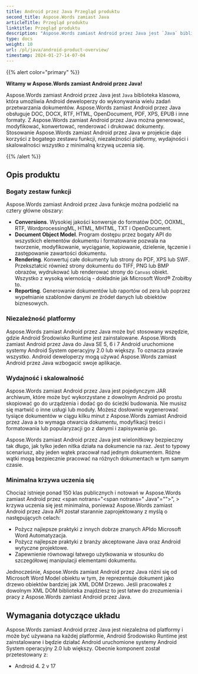 ```yaml
---
title: Android przez Java Przegląd produktu
second_title: Aspose.Words zamiast Java
articleTitle: Przegląd produktu
linktitle: Przegląd produktu
description: "Aspose.Words zamiast Android przez Java jest `Java` biblioteka klasowa, która umożliwia Android deweloperzy do wykonywania wielu zadań przetwarzania dokumentów."
type: docs
weight: 10
url: /pl/java/android-product-overview/
timestamp: 2024-01-27-14-07-04
---
```


{{% alert color="primary" %}}

**Witamy w Aspose.Words zamiast Android przez Java!**

Aspose.Words zamiast Android przez Java jest `Java` biblioteka klasowa, która umożliwia Android deweloperzy do wykonywania wielu zadań przetwarzania dokumentów. Aspose.Words zamiast Android przez Java obsługuje DOC, DOCX, RTF, HTML, OpenDocument, PDF, XPS, EPUB i inne formaty. Z Aspose.Words zamiast Android przez Java można generować, modyfikować, konwertować, renderować i drukować dokumenty. Stosowanie Aspose.Words zamiast Android przez Java w projekcie daje korzyści z bogatego zestawu funkcji, niezależności platformy, wydajności i skalowalności wszystko z minimalną krzywą uczenia się.

{{% /alert %}}

## Opis produktu

### Bogaty zestaw funkcji

Aspose.Words zamiast Android przez Java funkcje można podzielić na cztery główne obszary:

- **Conversions**. Wysokiej jakości konwersje do formatów DOC, OOXML, RTF, WordprocessingML, HTML, MHTML, TXT i OpenDocument.
- **Document Object Model**. Program dostępu przez bogaty API do wszystkich elementów dokumentu i formatowanie pozwala na tworzenie, modyfikowanie, wyciąganie, kopiowanie, dzielenie, łączenie i zastępowanie zawartości dokumentu.
- **Rendering**. Konwertuj całe dokumenty lub strony do PDF, XPS lub SWF. Przekształcić również strony dokumentu do TIFF, PNG lub BMP obrazów, wydrukować lub renderować strony do `Canvas` obiekt. Wszystko z wysoką wiernością - dokładnie jak Microsoft Word® Zrobiłby to.
- **Reporting**. Generowanie dokumentów lub raportów od zera lub poprzez wypełnianie szablonów danymi ze źródeł danych lub obiektów biznesowych.

### Niezależność platformy

Aspose.Words zamiast Android przez Java może być stosowany wszędzie, gdzie Android Środowisko Runtime jest zainstalowane. Aspose.Words zamiast Android przez Java do Java SE 5, 6 i 7 Android uruchomione systemy Android System operacyjny 2.0 lub większy. To oznacza prawie wszystko. Android deweloperzy mogą używać Aspose.Words zamiast Android przez Java wzbogacić swoje aplikacje.

### Wydajność i skalowalność

Aspose.Words zamiast Android przez Java jest pojedynczym JAR archiwum, które może być wykorzystane z dowolnym Android po prostu skopiować go do urządzenia i dodać go do ścieżki budowania. Nie musisz się martwić o inne usługi lub moduły. Możesz dosłownie wygenerować tysiące dokumentów w ciągu kilku minut z Aspose.Words zamiast Android przez Java a to wymaga otwarcia dokumentu, modyfikacji treści i formatowania lub popularyzacji go z danymi i zapisywania go.

Aspose.Words zamiast Android przez Java jest wielonitkowy bezpieczny tak długo, jak tylko jeden nitka działa na dokumencie na raz. Jest to typowy scenariusz, aby jeden wątek pracował nad jednym dokumentem. Różne wątki mogą bezpiecznie pracować na różnych dokumentach w tym samym czasie.

### Minimalna krzywa uczenia się

Chociaż istnieje ponad 150 klas publicznych i notowań w Aspose.Words zamiast Android przez <span notrans="<span notrans=" Java"=""></span>", > krzywa uczenia się jest minimalna, ponieważ Aspose.Words zamiast Android przez Java API został starannie zaprojektowany z myślą o następujących celach:

- Pożycz najlepsze praktyki z innych dobrze znanych APIdo Microsoft Word Automatyzacja.
- Pożycz najlepsze praktyki z branży akceptowane Java oraz Android wytyczne projektowe.
- Zapewnienie równowagi łatwego użytkowania w stosunku do szczegółowej manipulacji elementami dokumentu.

Jednocześnie, Aspose.Words zamiast Android przez Java różni się od Microsoft Word Model obiektu w tym, że reprezentuje dokument jako drzewo obiektów bardziej jak XML DOM Drzewo. Jeśli pracowałeś z dowolnym XML DOM biblioteka znajdziesz to jest łatwe do zrozumienia i pracy z Aspose.Words zamiast Android przez Java.

## Wymagania dotyczące układu

Aspose.Words zamiast Android przez Java jest niezależna od platformy i może być używana na każdej platformie, Android Środowisko Runtime jest zainstalowane i będzie działać Android uruchomione systemy Android System operacyjny 2.0 lub większy. Obecnie komponent został przetestowany z:

- Android 4. 2 v 17
